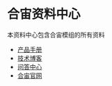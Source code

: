 # 合宙资料中心

本资料中心包含合宙模组的所有资料

- [产品手册](./product/index.md)
- [技术博客](https://docs.openluat.com/blog/)
- [问答中心](https://chat.openluat.com/)
- [合宙官网](https://www.openluat.com/)

<script>
var tmp = window.location.pathname.split("/").filter(part => part.length > 0);
console.log(tmp)
var redirectUrl = '/product/';
if (tmp.length == 0 || (tmp.length == 2 && window.location.pathname.endsWith("/"))) {
    // 如果符合，跳转到指定URL
    window.location.href = window.location.pathname + redirectUrl;
}
</script>
